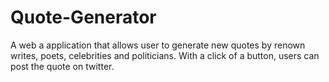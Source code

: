 # Quote-Generator
A web a application that allows user to generate new quotes by renown writes, poets, celebrities and politicians. With a click of a button, users can post the quote on twitter.  

